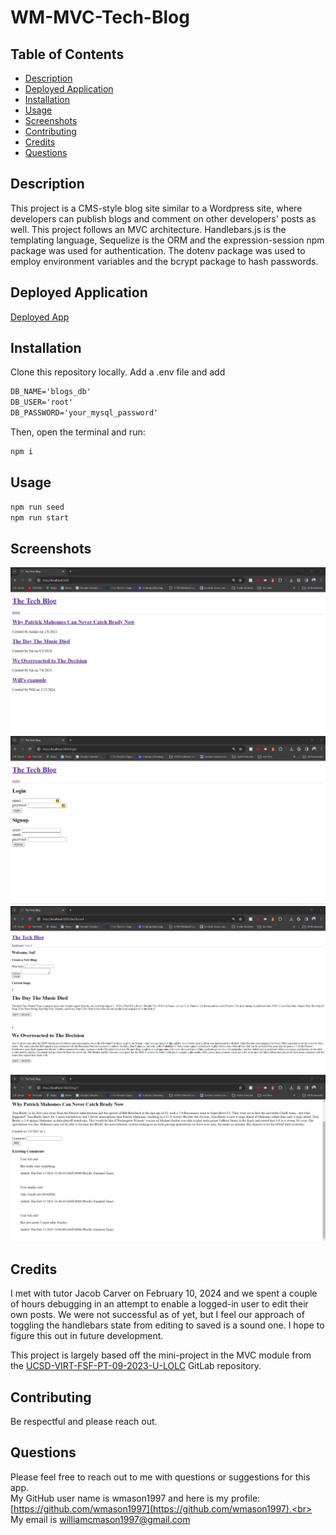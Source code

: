 # WM-MVC-Tech-Blog

## Table of Contents
* [Description](#description)
* [Deployed Application](#deployed-application)
* [Installation](#installation-instructions)
* [Usage](#usage-instructions)
* [Screenshots](#screenshots)
* [Contributing](#contribution-guidelines)
* [Credits](#credits)
* [Questions](#questions)

## Description <a name="description"></a> 
This project is a CMS-style blog site similar to a Wordpress site, where developers can publish blogs and comment on other developers' posts as well. This project follows an MVC architecture. Handlebars.js is the templating language, Sequelize is the ORM and the expression-session npm package was used for authentication. The dotenv package was used to employ environment variables and the bcrypt package to hash passwords.

## Deployed Application <a name="deployed-application"></a>
[Deployed App]()

## Installation <a name="installation-instructions"></a>
Clone this repository locally. Add a .env file and add
```md
DB_NAME='blogs_db'
DB_USER='root'
DB_PASSWORD='your_mysql_password'
```

Then, open the terminal and run:
```md
npm i
```

## Usage <a name="usage-instructions"></a>
```md
npm run seed
npm run start
```

## Screenshots <a name="screenshots"></a>
![Landing Page](/assets/images/MVC-Tech-Blog-Screenshot-1.png)
![Login Page](/assets/images/MVC-Tech-Blog-Screenshot-2.png)
![Dashboard](/assets/images/MVC-Tech-Blog-Screenshot-3.png)
![Individual Blog Page](/assets/images/MVC-Tech-Blog-Screenshot-4.png)

## Credits <a name = "credits"></a>
I met with tutor Jacob Carver on February 10, 2024 and we spent a couple of hours debugging in an attempt to enable a logged-in user to edit their own posts. We were not successful as of yet, but I feel our approach of toggling the handlebars state from editing to saved is a sound one. I hope to figure this out in future development.

This project is largely based off the mini-project in the MVC module from the [UCSD-VIRT-FSF-PT-09-2023-U-LOLC](https://git.bootcampcontent.com/University-of-California---San-Diego/UCSD-VIRT-FSF-PT-09-2023-U-LOLC) GitLab repository.

## Contributing <a name="contribution-guidelines"></a>
Be respectful and please reach out.

## Questions
Please feel free to reach out to me with questions or suggestions for this app.<br>
My GitHub user name is wmason1997 and here is my profile: [https://github.com/wmason1997](https://github.com/wmason1997).<br>
My email is williamcmason1997@gmail.com